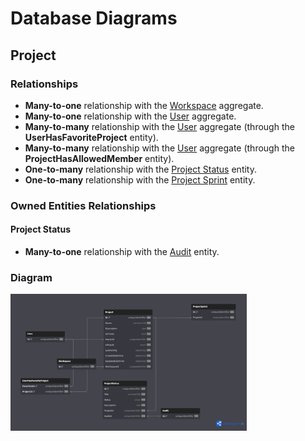 # Database Diagrams

## Project

### Relationships

- **Many-to-one** relationship with the [Workspace](../../domain/aggregates/Aggregate.Workspace.md) aggregate.
- **Many-to-one** relationship with the [User](../../domain/aggregates/Aggregate.User.md) aggregate.
- **Many-to-many** relationship with the [User](../../domain/aggregates/Aggregate.User.md) aggregate
(through the **UserHasFavoriteProject** entity).
- **Many-to-many** relationship with the [User](../../domain/aggregates/Aggregate.User.md) aggregate
(through the **ProjectHasAllowedMember** entity).
- **One-to-many** relationship with the [Project Status](../../domain/entities/project/Entity.ProjectStatus.md) entity.
- **One-to-many** relationship with the [Project Sprint](../../domain/aggregates/Aggregate.ProjectSprint.md) entity.

### Owned Entities Relationships

#### Project Status

- **Many-to-one** relationship with the [Audit](../../domain/entities/Entity.Audit.md) entity.

### Diagram

<img src="../../images/database-diagrams/aggregates/diagram.project.png" alt="Project Diagram" width="75%"/>
